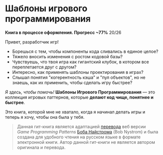# Шаблоны игрового программирования

**Книга в процессе оформления. Прогресс ~77%** 20/26 

Привет, разработчик игр!

* Борешься с тем, чтобы компоненты кода сливались в единое целое?
* Тяжело вносить изменения с ростом кодовой базы?
* Чувствуешь, что твоя игра как гигантский клубок, в котором все переплетается друг с другом?
* Интересно, как применять шаблоны проектирования в играх?
* Слышал понятия "когерентность кэша" и "пул объектов", но не знаешь, как их применить, чтобы сделать игру быстрее?

*Я здесь, чтобы помочь!* **Шаблоны Игрового Программирования**  — это коллекция игровых паттернов, которые **делают код чище, понятнее и быстрее**.

Это книга, которой мне не хватало, когда я начинал делать игры и теперь я хочу, чтобы она была у тебя.

> Данная гит-книга является адаптацией [перевода](http://live13.livejournal.com/462582.html) веб версии *Game Programming Patterns* [Боба Найстрома](http://gameprogrammingpatterns.com/) (Bob Nystrom) и была создана для удобного чтения на русском языке в формате электронной книги. Автор данной гит-книги не является автором оригинала и перевода.